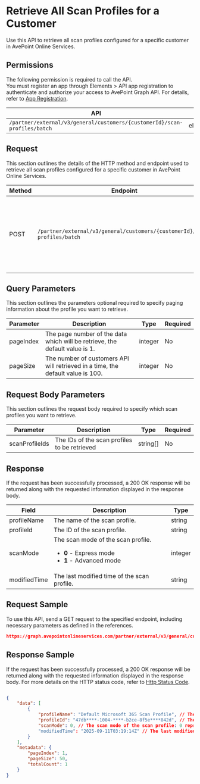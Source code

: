 # Retrieve All Scan Profiles for a Customer

Use this API to retrieve all scan profiles configured for a specific customer in AvePoint Online Services.

 ## Permissions

The following permission is required to call the API.  
You must register an app through Elements > API app registration to authenticate and authorize your access to AvePoint Graph API. For details, refer to [App Registration](../../../elements/register-app.md).

| API | Permission  |
|-----------|--------|
| `/partner/external/v3/general/customers/{customerId}/scan-profiles/batch`|elements.scanprofiles.read.all|  

## Request

This section outlines the details of the HTTP method and endpoint used to retrieve all scan profiles configured for a specific customer in AvePoint Online Services.

| Method | Endpoint | Description |
|-----------|--------|------------|
| POST | `/partner/external/v3/general/customers/{customerId}/scan-profiles/batch` | Retrieve all scan profiles configured for a specific customer in AvePoint Online Services|

## Query Parameters

This section outlines the parameters optional required to specify paging information about the profile you want to retrieve.

| Parameter | Description | Type | Required |
| --- | --- | --- | --- |
| pageIndex | The page number of the data which will be retrieve, the default value is 1. | integer | No |
| pageSize | The number of customers API will retrieved in a time, the default value is 100. | integer | No |

## Request Body Parameters

This section outlines the request body required to specify which scan profiles you want to retrieve.

| Parameter | Description | Type | Required |
| --- | --- | --- | --- |
| scanProfileIds | The IDs of the scan profiles to be retrieved | string[] | No |

## Response

If the request has been successfully processed, a 200 OK response will be returned along with the requested information displayed in the response body.
 
| Field | Description | Type |
| --- | --- | --- |
| profileName               | The name of the scan profile.                 | string |
| profileId     | The ID of the scan profile.       | string |
| scanMode       | The scan mode of the scan profile. <ul><li>**0** - Express mode</li><li>**1** - Advanced mode</li></ul>     | integer |
| modifiedTime | The last modified time of the scan profile. | string |

## Request Sample
To use this API, send a GET request to the specified endpoint, including necessary parameters as defined in the references.
```json
https://graph.avepointonlineservices.com/partner/external/v3/general/customers/{caf9****-2cc6-****-b04b-794c****5ea3}/scan-profiles/batch
```
 
## Response Sample
If the request has been successfully processed, a 200 OK response will be returned along with the requested information displayed in the response body.
For more details on the HTTP status code, refer to [Http Status Code](../../Use-AvePoint-Graph-API.md#http-status-code).
```json

{
    "data": [
        {
            "profileName": "Default Microsoft 365 Scan Profile", // The name of the scan profile
            "profileId": "47db****-1004-****-b2ce-8f5e****842d", // The ID of the scan profile
            "scanMode": 0, // The scan mode of the scan profile: 0 represents Express mode
            "modifiedTime": "2025-09-11T03:19:14Z" // The last modified time of the scan profile
        }
    ],
    "metadata": {
        "pageIndex": 1,
        "pageSize": 50,
        "totalCount": 1
    }
}
```